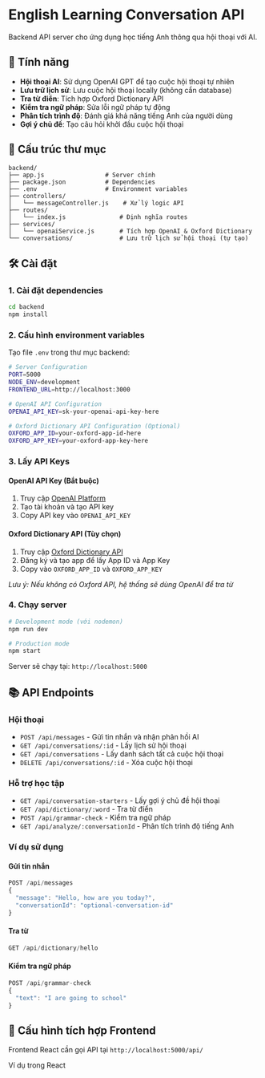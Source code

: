 # English Learning Conversation API

Backend API server cho ứng dụng học tiếng Anh thông qua hội thoại với AI.

## 🚀 Tính năng

- **Hội thoại AI**: Sử dụng OpenAI GPT để tạo cuộc hội thoại tự nhiên
- **Lưu trữ lịch sử**: Lưu cuộc hội thoại locally (không cần database)
- **Tra từ điển**: Tích hợp Oxford Dictionary API
- **Kiểm tra ngữ pháp**: Sửa lỗi ngữ pháp tự động
- **Phân tích trình độ**: Đánh giá khả năng tiếng Anh của người dùng
- **Gợi ý chủ đề**: Tạo câu hỏi khởi đầu cuộc hội thoại

## 📁 Cấu trúc thư mục

```
backend/
├── app.js                 # Server chính
├── package.json           # Dependencies
├── .env                   # Environment variables
├── controllers/
│   └── messageController.js    # Xử lý logic API
├── routes/
│   └── index.js               # Định nghĩa routes
├── services/
│   └── openaiService.js       # Tích hợp OpenAI & Oxford Dictionary
└── conversations/             # Lưu trữ lịch sử hội thoại (tự tạo)
```

## 🛠️ Cài đặt

### 1. Cài đặt dependencies

```bash
cd backend
npm install
```

### 2. Cấu hình environment variables

Tạo file `.env` trong thư mục backend:

```bash
# Server Configuration
PORT=5000
NODE_ENV=development
FRONTEND_URL=http://localhost:3000

# OpenAI API Configuration
OPENAI_API_KEY=sk-your-openai-api-key-here

# Oxford Dictionary API Configuration (Optional)
OXFORD_APP_ID=your-oxford-app-id-here
OXFORD_APP_KEY=your-oxford-app-key-here
```

### 3. Lấy API Keys

#### OpenAI API Key (Bắt buộc)
1. Truy cập [OpenAI Platform](https://platform.openai.com/)
2. Tạo tài khoản và tạo API key
3. Copy API key vào `OPENAI_API_KEY`

#### Oxford Dictionary API (Tùy chọn)
1. Truy cập [Oxford Dictionary API](https://developer.oxforddictionaries.com/)
2. Đăng ký và tạo app để lấy App ID và App Key
3. Copy vào `OXFORD_APP_ID` và `OXFORD_APP_KEY`

*Lưu ý: Nếu không có Oxford API, hệ thống sẽ dùng OpenAI để tra từ*

### 4. Chạy server

```bash
# Development mode (với nodemon)
npm run dev

# Production mode
npm start
```

Server sẽ chạy tại: `http://localhost:5000`

## 📚 API Endpoints

### Hội thoại
- `POST /api/messages` - Gửi tin nhắn và nhận phản hồi AI
- `GET /api/conversations/:id` - Lấy lịch sử hội thoại
- `GET /api/conversations` - Lấy danh sách tất cả cuộc hội thoại
- `DELETE /api/conversations/:id` - Xóa cuộc hội thoại

### Hỗ trợ học tập
- `GET /api/conversation-starters` - Lấy gợi ý chủ đề hội thoại
- `GET /api/dictionary/:word` - Tra từ điển
- `POST /api/grammar-check` - Kiểm tra ngữ pháp
- `GET /api/analyze/:conversationId` - Phân tích trình độ tiếng Anh

### Ví dụ sử dụng

#### Gửi tin nhắn
```javascript
POST /api/messages
{
  "message": "Hello, how are you today?",
  "conversationId": "optional-conversation-id"
}
```

#### Tra từ
```javascript
GET /api/dictionary/hello
```

#### Kiểm tra ngữ pháp
```javascript
POST /api/grammar-check
{
  "text": "I are going to school"
}
```

## 🔧 Cấu hình tích hợp Frontend

Frontend React cần gọi API tại `http://localhost:5000/api/`

Ví dụ trong React
